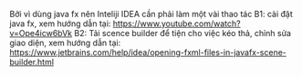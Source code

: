 Bởi vì dùng java fx nên Inteliji IDEA cần phải làm một vài thao tác
B1: cài đặt java fx, xem hướng dẫn tại: https://www.youtube.com/watch?v=Ope4icw6bVk
B2: Tải scence builder để tiện cho việc kéo thả, chỉnh sửa giao diện, xem hướng dẫn tại: https://www.jetbrains.com/help/idea/opening-fxml-files-in-javafx-scene-builder.html
